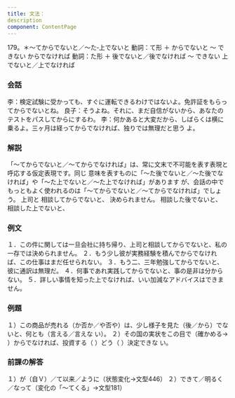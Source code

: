 ```yaml
---
title: 文法：
description
component: ContentPage
---
```



179。＊～てからでないと／～た‐上でないと
動詞：て形 ＋ からでないと ～ できない
からでなければ
動詞：た形 ＋ 後でないと／後でなければ ～ できない 上でないと／上でなければ
### 会話
李：検定試験に受かっても、すぐに運転できるわけではないよ。免許証をもらってからでないとね。 良子：そうよね。それに、まだ自信がないから、あなたのテストをパスしてからにするわ。
李：何かあると大変だから、しばらくは横に乗るよ。三ヶ月は経ってからでなければ、独りでは無理だと思う
よ。
### 解説
「～てからでないと／～てからでなければ」は、常に文末で不可能を表す表現と呼応する仮定表現です。同じ 意味を表すものに「～た後でないと／～た後でなければ」や「～た上でないと／～た上でなければ」があります が、会話の中でもっともよく使われるのは「～てからでないと／～てからでなければ」でしょう。
上司と 相談してからでないと、 決められません。 相談した後でないと、 相談した上でないと、
### 例文
１．この件に関しては一旦会社に持ち帰り、上司と相談してからでないと、私の一存では決められません。
２．もう少し彼が実務経験を積んでからでなければ、この仕事はまだ任せられない。
３．もう二、三年勉強してからでないと、彼に通訳は無理だ。
４．何事であれ実践してからでないと、事の是非は分からない。
５．詳しい事情を知った上でなければ、いい加減なアドバイスはできません。
### 例題
１）この商品が売れる（か否か／や否や）は、少し様子を見た（後／から）でないと、何とも（言える／言えな い）。
２）その国の実状をこの目で（確かめる→ ）からでなければ、投資する（ ）どう（ ）決定できな
い。
### 前課の解答
１）が（自Ｖ）／て以来／ように（状態変化→文型446）
２）できて／明るく／なって（変化の「～てくる」→文型181）
